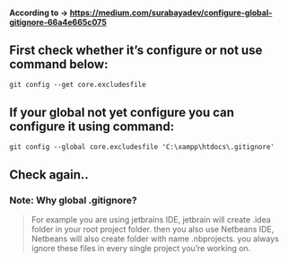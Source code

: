 #### According to → https://medium.com/surabayadev/configure-global-gitignore-66a4e665c075

## First check whether it’s configure or not use command below:

`git config --get core.excludesfile`

## If your global not yet configure you can configure it using command:

`git config --global core.excludesfile 'C:\xampp\htdocs\.gitignore'`

## Check again..

### Note: Why global .gitignore?

> For example you are using jetbrains IDE, jetbrain will create .idea folder in your root project folder. then you also use Netbeans IDE, Netbeans will also create folder with name .nbprojects. you always ignore these files in every single project you’re working on.
